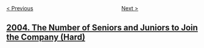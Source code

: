 <!--|This file generated by command(leetcode description); DO NOT EDIT.    |-->
<!--+----------------------------------------------------------------------+-->
<!--|@author    awesee <openset.wang@gmail.com>                           |-->
<!--|@link      https://github.com/awesee                                 |-->
<!--|@home      https://github.com/awesee/leetcode                        |-->
<!--+----------------------------------------------------------------------+-->

[< Previous](../smallest-missing-genetic-value-in-each-subtree "Smallest Missing Genetic Value in Each Subtree")
　　　　　　　　　　　　　　　　
[Next >](../subtree-removal-game-with-fibonacci-tree "Subtree Removal Game with Fibonacci Tree")

## [2004. The Number of Seniors and Juniors to Join the Company (Hard)](https://leetcode.com/problems/the-number-of-seniors-and-juniors-to-join-the-company "")


